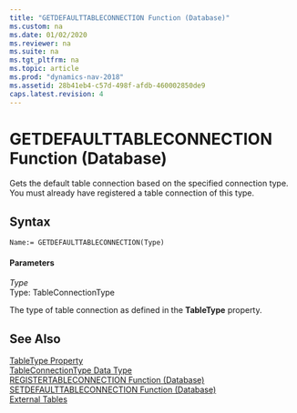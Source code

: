 ```yaml
---
title: "GETDEFAULTTABLECONNECTION Function (Database)"
ms.custom: na
ms.date: 01/02/2020
ms.reviewer: na
ms.suite: na
ms.tgt_pltfrm: na
ms.topic: article
ms.prod: "dynamics-nav-2018"
ms.assetid: 28b41eb4-c57d-498f-afdb-460002850de9
caps.latest.revision: 4
---
```

# GETDEFAULTTABLECONNECTION Function (Database)
Gets the default table connection based on the specified connection type. You must already have registered a table connection of this type.  
  
## Syntax  
  
```  
Name:= GETDEFAULTTABLECONNECTION(Type)  
```  
  
#### Parameters  
 *Type*  
 Type: TableConnectionType  
  
 The type of table connection as defined in the **TableType** property.  
  
## See Also  
 [TableType Property](TableType-Property.md)   
 [TableConnectionType Data Type](TableConnectionType-Data-Type.md)   
 [REGISTERTABLECONNECTION Function \(Database\)](REGISTERTABLECONNECTION-Function--Database-.md)   
 [SETDEFAULTTABLECONNECTION Function \(Database\)](SETDEFAULTTABLECONNECTION-Function--Database-.md)   
 [External Tables](External-Tables.md)